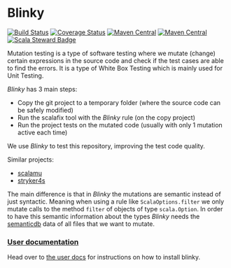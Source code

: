# Blinky

[![Build Status][badge-travis]][link-travis]
[![Coverage Status][badge-coveralls]][link-coveralls]
[![Maven Central][badge-release]][link-release]
[![Maven Central][badge-snapshot]][link-snapshot]
[![Scala Steward Badge][badge-scalasteward]][link-scalasteward]

Mutation testing is a type of software testing where we mutate (change) certain expressions in the source code 
and check if the test cases are able to find the errors.
It is a type of White Box Testing which is mainly used for Unit Testing.

_Blinky_ has 3 main steps:
* Copy the git project to a temporary folder (where the source code can be safely modified)
* Run the scalafix tool with the _Blinky_ rule (on the copy project)
* Run the project tests on the mutated code (usually with only 1 mutation active each time)

We use _Blinky_ to test this repository, improving the test code quality.

Similar projects:
* [scalamu](https://github.com/sugakandrey/scalamu)
* [stryker4s](https://github.com/stryker-mutator/stryker4s)

The main difference is that in _Blinky_ the mutations are semantic instead of just syntactic.
Meaning when using a rule like `ScalaOptions.filter` we only mutate calls to
the method `filter` of objects of type `scala.Option`.
In order to have this semantic information about the types _Blinky_ 
needs the [semanticdb](https://scalameta.org/docs/semanticdb/guide.html)
data of all files that we want to mutate.

### [User documentation][docs]
Head over to [the user docs][docs] for instructions on how to install blinky.

[badge-travis]: https://travis-ci.com/rcmartins/blinky.svg?branch=master "build"
[badge-coveralls]: https://coveralls.io/repos/github/RCMartins/blinky/badge.svg?branch=master "coveralls"
[badge-release]: https://img.shields.io/maven-central/v/com.github.rcmartins/blinky_2.12.svg?label=maven%20central "release"
[badge-snapshot]: https://img.shields.io/nexus/s/com.github.rcmartins/blinky-cli_2.12?server=https%3a%2f%2foss.sonatype.org "snapshot"
[badge-scalasteward]: https://img.shields.io/badge/Scala_Steward-helping-blue.svg?style=flat&logo=data:image/png;base64,iVBORw0KGgoAAAANSUhEUgAAAA4AAAAQCAMAAAARSr4IAAAAVFBMVEUAAACHjojlOy5NWlrKzcYRKjGFjIbp293YycuLa3pYY2LSqql4f3pCUFTgSjNodYRmcXUsPD/NTTbjRS+2jomhgnzNc223cGvZS0HaSD0XLjbaSjElhIr+AAAAAXRSTlMAQObYZgAAAHlJREFUCNdNyosOwyAIhWHAQS1Vt7a77/3fcxxdmv0xwmckutAR1nkm4ggbyEcg/wWmlGLDAA3oL50xi6fk5ffZ3E2E3QfZDCcCN2YtbEWZt+Drc6u6rlqv7Uk0LdKqqr5rk2UCRXOk0vmQKGfc94nOJyQjouF9H/wCc9gECEYfONoAAAAASUVORK5CYII= "scala steward"

[link-travis]: https://travis-ci.com/rcmartins/blinky "build"
[link-coveralls]: https://coveralls.io/github/RCMartins/blinky?branch=master "coveralls"
[link-release]: https://search.maven.org/search?q=g:%22com.github.rcmartins%22%20and%20a:%22blinky_2.12%22 "release"
[link-snapshot]: https://oss.sonatype.org/content/repositories/snapshots/com/github/rcmartins/blinky-cli_2.12 "snapshot"
[link-scalasteward]: https://scala-steward.org "scala steward"

[docs]: https://rcmartins.github.io/blinky/
